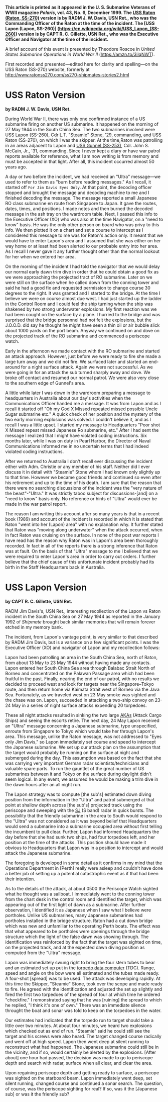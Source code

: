 **This article is printed as it appeared in the U. S. Submarine Veterans of WWII magazine _Polaris_, vol. 43, No. 6, December 1999. The [USS Raton (Raton, SS-270)](https://en.wikipedia.org/wiki/USS_Raton) version is by RADM J. W. Davis, USN Ret., who was the Commanding Officer of the Raton at the time of the incident. The [USS Lapon (Lapon, SS-260)] (https://en.wikipedia.org/wiki/USS_Lapon_(SS-260)) version is by CAPT R. C. Gillette, USN Ret., who was the Executive Officer and Navigator at the time of the incident.**

A brief account of this event is presented by Theodore Roscoe in _United States Submarine Operations in World War II_ (https://amzn.to/3ilqNWT).

First recorded and presented—edited here for clarity and spelling—on the USS Raton (SS-270) website, formerly at http://www.ratonss270.com/ss270-shipmates-stories2.html

# USS Raton Version

**by RADM J. W. Davis, USN Ret.**

During World War II, there was only one confirmed instance of a US submarine firing on another US submarine. It happened on the morning of 27 May 1944 in the South China Sea. The two submarines involved were USS Lapon (SS-260), Cdr L.T. "Steamie" Stone, '29, commanding, and USS Raton (SS-270), on which I was the skipper. At the time,Raton was patrolling in an areas adjacent to Lapon and [USS Gunnel (SS-253)](https://en.wikipedia.org/wiki/USS_Gunnel), Cdr. John S. McCain, Jr., '31, commanding. Since I never kept a diary or have war patrol reports available for reference, what I am now writing is from memory and must be accepted in that light. After all, this incident occurred almost 50 years ago.

A day or two before the incident, we had received an "Ultra" message—we used to refer to them as "burn before reading messages." As I recall, it started off `For Jim Davis Eyes Only`. At that point, the decoding officer stopped and brought the message and decoding machine to me and I finished decoding the message. The message reported a small Japanese RO class submarine en route from Singapore to Japan. It gave the routes, dates, times, and positions. I made notes and then burned the decoded message in the ash tray on the wardroom table. Next, I passed this info to the Executive Officer (XO) who was also at the time Navigator, on a "need to know" basis. He was the only other person on board who was privy to this info. We then plotted it on a chart and set a course to intercept as I considered this message to me was for Raton's action only. It meant that we would have to enter Lapon's area and I assumed that she was either on her way home or at least had been alerted to our probable entry into her area. As I recall I never gave it any further thought other than the normal lookout for her when we entered her area.

On the morning of the incident I had told the navigator that we would delay our normal early dawn trim dive in order that he could obtain a good fix as we were approaching the projected tract of RO submarine. Later on we were still on the surface when he called down from the conning tower and said he had a good fix and requested permission to change course 30 degrees to the right. It was granted and I started to the bridge. At the time I believe we were on course almost due west. I had just started up the ladder in the Control Room and I could feel the ship turning when the ship was shakened by two strong underwater explosions. My first reaction was we had been cought on the surface by a plane. I hurried to the bridge and was surprised that the bridge personnel had not felt the explosions, but the J.O.O.D. did say he thought he might have seen a thin oil or air bubble slick about 1000 yards on the port beam. Anyway we continued on and dove on the projected track of the RO submarine and commenced a periscope watch.

Early in the afternoon we made contact with the RO submarine and started an attack approach. However, just before we were ready to fire she made a large turn away and we did not fire. We surfaced later and started an end-around for a night surface attack. Again we were not successful. As we were going in for an attack the sub turned sharply away and dove. We broke off contact and resumed our normal patrol. We were also very close to the southern edge of Gunnel's area.

A little while later I was down in the wardroom preparing a message to headquarters in Australia about our day's activities when the Communications Officer handed me a message. It was from Lapon and as I recall it started off "Oh my God X Missed repeated missed possible Uncle Sugar submarine etc." A quick check of her position and the mystery of the two early morning explosions was solved. I couldn't believe it, and as I recall I was a little upset. I started my message to Headquarters "Poor shot X Missed repeat missed Japanese Ro submarine, etc." After I had sent the message I realized that I might have violated coding instructions. Six months later, while I was on duty in Pearl Harbor, the Director of Naval Communications informed me in no uncertain terms that I had indeed violated coding instructions.

After we returned to Australia I don't recall ever discussing the incident either with Adm. Christie or any member of his staff. Neither did I ever discuss it in detail with "Steamie" Stone whom I had known only slightly up to that time. However we became good friends and continued so even after his retirement and up to the time of his death. I am sure that the reason that there were no searching discussions of the incident was the "very nature of the beast"-"Ultra." It was strictly taboo subject for discussions-[and] on a "need to know" basis only. No reference or hints of "Ultra" would ever be made in the war patrol report.

The reason I am writing this account after so many years is that in a recent book (1989) and account of the incident is recorded in which it is stated that Raton "went into her (Lapon) area" with no explanation why. It further stated that Raton was "moving along underwater" when the attack occurred, when in fact Raton was cruising on the surface. In none of the post war reports I have read has the reason why Raton was in Lapon's area been thoroughly recorded. In fact in all of the reports there is a strong inference that Raton was at fault. On the basis of that "Ultra" message to me I believed that we were required to enter Lapon's area in order to carry out orders. I further believe that the chief cause of this unfortunate incident probably had its birth in the Staff Headquarters back in Australia.


# USS Lapon Version

**by CAPT R. C. Gillette, USN Ret.**

RADM Jim Davis's, USN Ret., interesting recollection of the Lapon vs Raton incident in the South China Sea on 27 May 1944 as reported in the January 1992 of _Shipmate_ brought back similar memories that will remain forever etched in my memory bank.

The incident, from Lapon's vantage point, is very similar to that described by RADM Jim Davis, but is a variance on a few significant points. I was the Executive Officer (XO) and navigator of Lapon and my recollection follows:

Lapon had been patrolling an area in the South China Sea, north of Raton, from about 13 May to 23 May 1944 without having made any contacts. Lapon entered her South China Sea area through Balabac Strait North of Borneo and concentrated on the Palawan Passage area which had been fruitful in the past. Finally, nearing the end of our patrol, with no results we decided to proceed west and look for targets near the Singapore&#8211;Tokyo route, and then return home via Kaimata Strait west of Borneo via the Java Sea. Fortunately, as we traveled west on 23 May smoke was sighted and the chase was on. Lapon, succeeded in attacking a two-ship convoy on 23-24 May in a series of night surface attacks expending 20 torpedoes. 

These all night attacks resulted in sinking the two large [AKAs](https://en.wikipedia.org/wiki/Amphibious_cargo_ship) (Attack Cargo Ships) and seeing the escorts retire. The next day, 24 May Lapon received an "Ultra" message concerning a Japanese submarine, type unspecified, enroute from Singapore to Tokyo which would take her through Lapon's area. This message, unlike the Raton message, was not addressed to "Eyes only Jim Davis," so Lapon immediately set course and speed to intercept the Japanese submarine. We set up our attack plan on the assumption that the target would probably be running on the surface at night and submerged during the day. This assumption was based on the fact that she was carrying very important German radar scientists/technicians and valuable spare parts. To run the gauntlet of the great number of US submarines between it and Tokyo on the surface during daylight didn't seem logical. In any event, we assumed he would be making a trim dive in the dawn hours after an all night run.

The Lapon strategy was to compute [the sub's] estimated down diving position from the information in the "Ultra" and patrol submerged at that point at shallow depth across [the sub's] projected track using the periscope and sweeping with the [SJ](https://en.wikipedia.org/wiki/SJ_radar) (S band) radar in quick bursts. The possibility that the friendly submarine in the area to South would respond to the "Ultra" was not considered as it was beyond belief that Headquarters would send a submarine into a submarine occupied area without first telling the incumbent to pull clear. Further, Lapon had informed Headquarters the day before that she had sunk two ships, had four torpedoes left, and her position at the time of the attacks. This position should have made it obvious to Headquarters that Lapon was in a position to intercept and would attack the Japanese submarine.

The foregoing is developed in some detail as it confirms in my mind that the Operations Department in [Perth] really were asleep and couldn't have done a better job of setting up a potential catastrophic event as if that had been their intention.

As to the details of the attack, at about 0500 the Periscope Watch sighted what he thought was a sailboat. I immediately went to the conning tower from the chart desk in the control room and identified the target, which was appearing out of the first light of dawn as a submarine. After further observation, I identified it as Japanese when I saw what I believe were portholes. Unlike US submarines, many Japanese submarines had portholes installed in the bridge structure. Raton had a cut down bridge which was new and unfamiliar to the operating Perth boats. The effect was that what appeared to be portholes were openings through the bridge structure which the light of the false dawn was showing through. The identification was reinforced by the fact that the target was sighted on time, on the projected track, and at the expected dawn diving position as computed from the "Ultra" message.

Lapon was immediately swung right to bring the four stern tubes to bear and an estimated set up put in the [torpedo data computer](https://en.wikipedia.org/wiki/Torpedo_Data_Computer) (TDC). Range, speed and angle on the bow were all estimated and the tubes made ready. A four-shot [spread] was to be used. The attack was developing rapidly. At this time the Skipper, "Steamie" Stone, took over the scope and made ready to fire. He agreed with the identification and adjusted the set up slightly and fired the first two torpedoes of the spread of four at which time he ordered "checkfire." I remonstrated saying that he was [ruining] the spread to which he replied, "I think it's one of own." There was an immediate silence throught the boat and sonar was told to keep on the torpedoes in the water. 

Our estimates had indicated that the torpedo run to target should take a little over two minutes. At about four minutes, we heard two explosions which checked out as end of run. "Steamie" said he could still see the target and his screws were also heard. The target changed course radically and went off at high speed. Lapon then went deep at silent running to reconstruct what had happened. The Japanese submarine could still be in the vicinity, and if so, would certainly be alerted by the explosions. [After about] one hour had passed, the decision was made to go to periscope depth and search with radar, surface when all clear, and clear the area.

Upon regaining periscope depth and getting ready to surface, a periscope was sighted on the starboard beam. Lapon immediately went deep, set silent running, changed course and continued a sonar search. The question, of course, was the periscope sighting for real? If so, was it the [Japanese sub] or was it the friendly sub?
